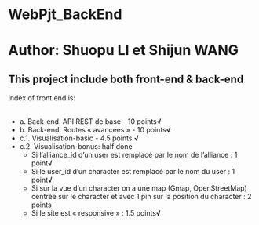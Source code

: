 # WebPjt_BackEnd  
# Author: Shuopu LI et Shijun WANG
<h2>This project include both front-end & back-end   </h2>
<a>Index of front end is:</a><http://localhost:3000/>
<ul>
  <li>a. Back-end: API REST de base - 10 points<b>√</b></li>
  <li>b. Back-end: Routes « avancées » - 10 points<b>√</b></li>
  <li>c.1. Visualisation-basic - 4.5 points <b>√</b></li>
  <li>c.2. Visualisation-bonus: half done
       <ul>
        <li>Si l’alliance_id d’un user est remplacé par le nom de l’alliance : 1 point<b>√</b></li>
        <li>Si le user_id d’un character est remplacé par le nom du user : 1 point<b>√</b></li>
        <li>Si sur la vue d’un character on a une map (Gmap, OpenStreetMap) centrée sur le character et avec 1 pin sur la position du character : 2 points</li>
        <li>Si le site est « responsive » : 1.5 points<b>√</b></li>
       </ul>
  </li>
</ul>

